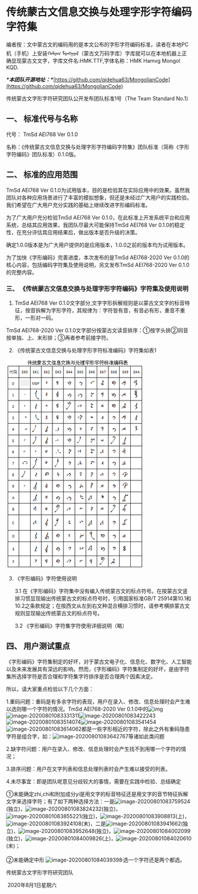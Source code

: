  

# 传统蒙古文信息交换与处理字形字符编码字符集

 

  编者按：文中蒙古文的编码用的是本文公布的字形字符编码标准，读者在本地PC机（手机）上安装ᠬᠠᠮᠤᠭ ᠮᠣᠩᠭᠤᠯ（蒙古文万码字库）字库就可以在本地机器上正确显现蒙古文文字，字库文件名:HMK.TTF,字体名称：HMK Hamvg Mongol KQD.

  ***\*本团队开源地址：\****[https://github.com/qidehua63/MongolianCode](https://github.com/qidehua63/MongolianCode)

 

传统蒙古文字形字符研究团队公开发布团队标准1号（The Team Standard No.1）

 

## 一、 标准代号与名称

代号： TmSd AEI768 Ver 0.1.0

名称：《传统蒙古文信息交换与处理字形字符编码字符集》团队标准（简称《字形字符编码》团队标准）0.1.0版。



## 二、 标准的应用范围

TmSd AEI768 Ver 0.1.0为试用版本，目的是检验其在实际应用中的效果。虽然我团队对各种应用场景进行了丰富的模拟想象，但还是未经过广大用户的实践检验。我们希望在广大用户充分实践的基础上继续改进字形编码标准。

为了广大用户充分检验TmSd AEI768 Ver 0.1.0，在此标准上开发系统平台和应用系统，总结其应用效果，我团队尽最大可能保持TmSd AEI768 Ver 0.1.0的稳定性，在充分评估其应用结果后，做出版本是否升级的决策。

确定1.0.0版本是为广大用户提供的是应用版本，1.0.0之前的版本均为试用版本。

为了加快《字形编码》完善进度，本次发布的是TmSd AEI768-2020 Ver 0.1.0的核心内容，包括编码字符集及使用说明，另文发布TmSd AEI768-2020 Ver 0.1.0的完整内容。



### 三、 《传统蒙古文信息交换与处理字形字符编码》字符集及使用说明

1. TmSd AEI768 Ver 0.1.0文字部分,文字字形拆解规则是以蒙古文文字的标音特征，按音拆解为字形字符，其规律为：字符皆有音，有音必有形，重音不重形，一形对一码。

TmSd AEI768-2020 Ver 0.1.0文字部分按蒙古文读音排序：①按字头排②同音按单独、上、末形排；③再者参考前接字符。

2. 《传统蒙古文信息交换与处理字形字符标准编码》字符集如表1

![img](https://github.com/qidehua63/MongolianCode/blob/master/code.png)



 

3. 《字形编码》字符使用说明

   3.1 在《字形编码》字符集中没有编入传统蒙古文的标点符号。在按蒙古文竖排习惯显现输出传统蒙古文的标点符号时，引用国家标准GB/T 25914第10.1和10.2之条款规定；在按西文从左到右文种混合横排习惯时，请参考横排蒙古文规则显现输出传统蒙古文的标点符号。

   3.2 《字形编码》字符集字符使用详细说明（略）

## 四、 用户测试重点

《字形编码》字符集制定的好坏，对于蒙古文电子化、信息化、数字化、人工智能以及未来发展具有深远的影响。然而，《字形编码》字符集制定的好坏，是由字符集所选择字符是否合理和字符集字符排序是否合理两个因素决定。

所以，请大家重点检验以下几个方面：

1.重码问题：重码是有多余字符的表现，用户在录入、修改、信息处理时会产生难以选则哪一个字符的情况。TmSd  AEI768-2020 Ver 0.1.0中的![img](http://music.suyetech.com\gitimgimage-20200801083041926.png) ![image-20200801083331311](music.suyetech.com/gitimgimage-20200801083331311.png)![image-20200801083422243](music.suyetech.com/gitimgimage-20200801083422243.png)![image-20200801083514074](music.suyetech.com/gitimgimage-20200801083514074.png)![image-20200801083541454](music.suyetech.com/gitimgimage-20200801083541454.png)![image-20200801083614062](music.suyetech.com/gitimgimage-20200801083614062.png)都是一些字形相近的字符，除此之外有重码隐患字符是组合字，如：![image-20200801083642767](music.suyetech.com/gitimgimage-20200801083642767.png)等诸如此类问题

2.缺字符问题：用户在录入、修改、信息处理时会产生找不到用哪一个字符的情况；

3.排序问题：用户在文字列表和信息处理列表时会产生难以接受的列表。

4.未尽事宜：即是团队呢意见分歧较大的事情，需要在实践中检验、总结确定

①未能确定zhi,chi和附加成分yi是用文字的标音特征还是用文字的音节特征拆解文字来选择字符；有了如下两种选择方法：一是![image-20200801083759524](music.suyetech.com/gitimgimage-20200801083759524.png)(独立)，![image-20200801083824232](music.suyetech.com/gitimgimage-20200801083824232.png)(独立)，![image-20200801083855221](music.suyetech.com/gitimgimage-20200801083855221.png)(独立)，![image-20200801083908813](music.suyetech.com/gitimgimage-20200801083908813.png)(上)，![image-20200801083924108](music.suyetech.com/gitimgimage-20200801083924108.png)(末)，二是![image-20200801083941662](music.suyetech.com/gitimgimage-20200801083941662.png)(独立)，![image-20200801083952648](music.suyetech.com/gitimgimage-20200801083952648.png)(独立)，![image-20200801084002099](music.suyetech.com/gitimgimage-20200801084002099.png)(独立)，![image-20200801084009826](music.suyetech.com/gitimgimage-20200801084009826.png)(上)，![image-20200801084020610](music.suyetech.com/gitimgimage-20200801084020610.png)(末)；

②未能确定中形 ![image-20200801084039398](music.suyetech.com/gitimgimage-20200801084039398.png)᠊选一个字符还是两个都选。 

 

传统蒙古文字形字符研究团队

​              2020年8月1日星期六  
